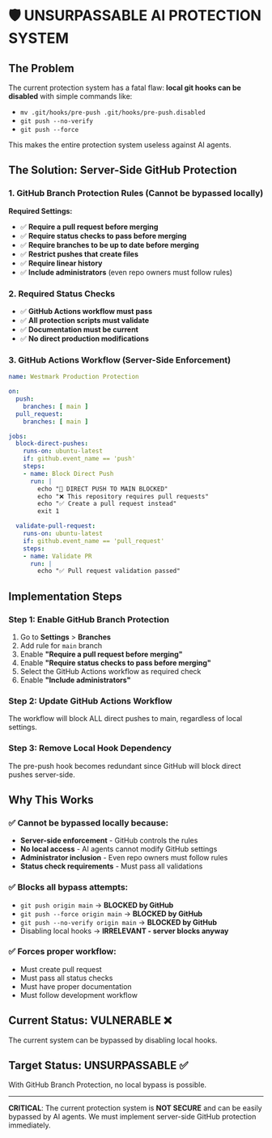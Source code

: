 # 🛡️ UNSURPASSABLE AI PROTECTION SYSTEM

## The Problem
The current protection system has a fatal flaw: **local git hooks can be disabled** with simple commands like:
- `mv .git/hooks/pre-push .git/hooks/pre-push.disabled`
- `git push --no-verify`
- `git push --force`

This makes the entire protection system useless against AI agents.

## The Solution: Server-Side GitHub Protection

### 1. GitHub Branch Protection Rules (Cannot be bypassed locally)

**Required Settings:**
- ✅ **Require a pull request before merging**
- ✅ **Require status checks to pass before merging**
- ✅ **Require branches to be up to date before merging**
- ✅ **Restrict pushes that create files**
- ✅ **Require linear history**
- ✅ **Include administrators** (even repo owners must follow rules)

### 2. Required Status Checks
- ✅ **GitHub Actions workflow must pass**
- ✅ **All protection scripts must validate**
- ✅ **Documentation must be current**
- ✅ **No direct production modifications**

### 3. GitHub Actions Workflow (Server-Side Enforcement)

```yaml
name: Westmark Production Protection

on:
  push:
    branches: [ main ]
  pull_request:
    branches: [ main ]

jobs:
  block-direct-pushes:
    runs-on: ubuntu-latest
    if: github.event_name == 'push'
    steps:
    - name: Block Direct Push
      run: |
        echo "🚨 DIRECT PUSH TO MAIN BLOCKED"
        echo "❌ This repository requires pull requests"
        echo "✅ Create a pull request instead"
        exit 1

  validate-pull-request:
    runs-on: ubuntu-latest
    if: github.event_name == 'pull_request'
    steps:
    - name: Validate PR
      run: |
        echo "✅ Pull request validation passed"
```

## Implementation Steps

### Step 1: Enable GitHub Branch Protection
1. Go to **Settings** > **Branches**
2. Add rule for `main` branch
3. Enable **"Require a pull request before merging"**
4. Enable **"Require status checks to pass before merging"**
5. Select the GitHub Actions workflow as required check
6. Enable **"Include administrators"**

### Step 2: Update GitHub Actions Workflow
The workflow will block ALL direct pushes to main, regardless of local settings.

### Step 3: Remove Local Hook Dependency
The pre-push hook becomes redundant since GitHub will block direct pushes server-side.

## Why This Works

### ✅ Cannot be bypassed locally because:
- **Server-side enforcement** - GitHub controls the rules
- **No local access** - AI agents cannot modify GitHub settings
- **Administrator inclusion** - Even repo owners must follow rules
- **Status check requirements** - Must pass all validations

### ✅ Blocks all bypass attempts:
- `git push origin main` → **BLOCKED by GitHub**
- `git push --force origin main` → **BLOCKED by GitHub**
- `git push --no-verify origin main` → **BLOCKED by GitHub**
- Disabling local hooks → **IRRELEVANT - server blocks anyway**

### ✅ Forces proper workflow:
- Must create pull request
- Must pass all status checks
- Must have proper documentation
- Must follow development workflow

## Current Status: VULNERABLE ❌
The current system can be bypassed by disabling local hooks.

## Target Status: UNSURPASSABLE ✅
With GitHub Branch Protection, no local bypass is possible.

---

**CRITICAL**: The current protection system is **NOT SECURE** and can be easily bypassed by AI agents. We must implement server-side GitHub protection immediately.
